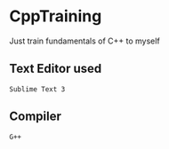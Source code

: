 # CppTraining
Just train fundamentals of C++ to myself

## Text Editor used
```
Sublime Text 3
```

## Compiler
```
G++
```
